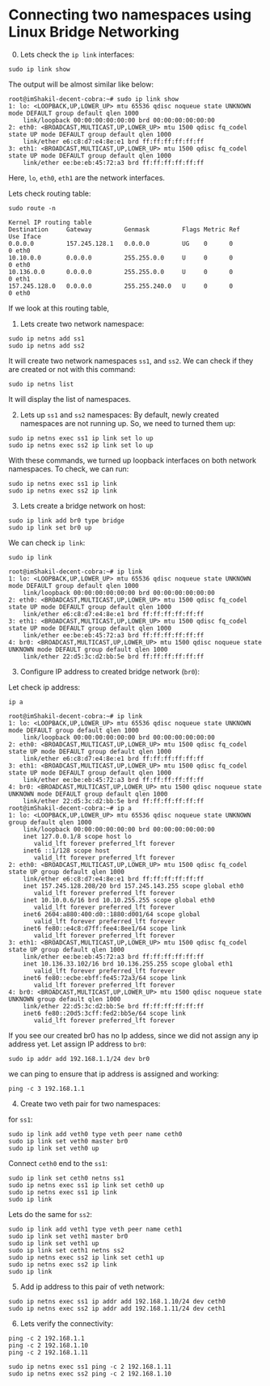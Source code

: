 # Connecting two namespaces using Linux Bridge Networking

0. Lets check the `ip link` interfaces:
```
sudo ip link show
```
The output will be almost similar like below:
```
root@imShakil-decent-cobra:~# sudo ip link show
1: lo: <LOOPBACK,UP,LOWER_UP> mtu 65536 qdisc noqueue state UNKNOWN mode DEFAULT group default qlen 1000
    link/loopback 00:00:00:00:00:00 brd 00:00:00:00:00:00
2: eth0: <BROADCAST,MULTICAST,UP,LOWER_UP> mtu 1500 qdisc fq_codel state UP mode DEFAULT group default qlen 1000
    link/ether e6:c8:d7:e4:8e:e1 brd ff:ff:ff:ff:ff:ff
3: eth1: <BROADCAST,MULTICAST,UP,LOWER_UP> mtu 1500 qdisc fq_codel state UP mode DEFAULT group default qlen 1000
    link/ether ee:be:eb:45:72:a3 brd ff:ff:ff:ff:ff:ff
```
Here, `lo`, `eth0`, `eth1` are the network interfaces.

Lets check routing table:

```
sudo route -n
```

```
Kernel IP routing table
Destination     Gateway         Genmask         Flags Metric Ref    Use Iface
0.0.0.0         157.245.128.1   0.0.0.0         UG    0      0        0 eth0
10.10.0.0       0.0.0.0         255.255.0.0     U     0      0        0 eth0
10.136.0.0      0.0.0.0         255.255.0.0     U     0      0        0 eth1
157.245.128.0   0.0.0.0         255.255.240.0   U     0      0        0 eth0
```

If we look at this routing table, 

1. Lets create two network namespace:

```
sudo ip netns add ss1
sudo ip netns add ss2
```

It will create two network namespaces `ss1`, and `ss2`. We can check if they are created or not with this command:
```
sudo ip netns list
```
It will display the list of namespaces.

2. Lets up `ss1` and `ss2` namespaces:
By default, newly created namespaces are not running up. So, we need to turned them up:

```
sudo ip netns exec ss1 ip link set lo up
sudo ip netns exec ss2 ip link set lo up
```

With these commands, we turned up loopback interfaces on both network namespaces. To check, we can run:

```
sudo ip netns exec ss1 ip link
sudo ip netns exec ss2 ip link
```

3. Lets create a bridge network on host:

```
sudo ip link add br0 type bridge
sudo ip link set br0 up
```

We can check `ip link`:
```
sudo ip link
```

```
root@imShakil-decent-cobra:~# ip link
1: lo: <LOOPBACK,UP,LOWER_UP> mtu 65536 qdisc noqueue state UNKNOWN mode DEFAULT group default qlen 1000
    link/loopback 00:00:00:00:00:00 brd 00:00:00:00:00:00
2: eth0: <BROADCAST,MULTICAST,UP,LOWER_UP> mtu 1500 qdisc fq_codel state UP mode DEFAULT group default qlen 1000
    link/ether e6:c8:d7:e4:8e:e1 brd ff:ff:ff:ff:ff:ff
3: eth1: <BROADCAST,MULTICAST,UP,LOWER_UP> mtu 1500 qdisc fq_codel state UP mode DEFAULT group default qlen 1000
    link/ether ee:be:eb:45:72:a3 brd ff:ff:ff:ff:ff:ff
4: br0: <BROADCAST,MULTICAST,UP,LOWER_UP> mtu 1500 qdisc noqueue state UNKNOWN mode DEFAULT group default qlen 1000
    link/ether 22:d5:3c:d2:bb:5e brd ff:ff:ff:ff:ff:ff
```
3. Configure IP address to created bridge network (`br0`):

Let check ip address:

```
ip a
```

```
root@imShakil-decent-cobra:~# ip link
1: lo: <LOOPBACK,UP,LOWER_UP> mtu 65536 qdisc noqueue state UNKNOWN mode DEFAULT group default qlen 1000
    link/loopback 00:00:00:00:00:00 brd 00:00:00:00:00:00
2: eth0: <BROADCAST,MULTICAST,UP,LOWER_UP> mtu 1500 qdisc fq_codel state UP mode DEFAULT group default qlen 1000
    link/ether e6:c8:d7:e4:8e:e1 brd ff:ff:ff:ff:ff:ff
3: eth1: <BROADCAST,MULTICAST,UP,LOWER_UP> mtu 1500 qdisc fq_codel state UP mode DEFAULT group default qlen 1000
    link/ether ee:be:eb:45:72:a3 brd ff:ff:ff:ff:ff:ff
4: br0: <BROADCAST,MULTICAST,UP,LOWER_UP> mtu 1500 qdisc noqueue state UNKNOWN mode DEFAULT group default qlen 1000
    link/ether 22:d5:3c:d2:bb:5e brd ff:ff:ff:ff:ff:ff
root@imShakil-decent-cobra:~# ip a
1: lo: <LOOPBACK,UP,LOWER_UP> mtu 65536 qdisc noqueue state UNKNOWN group default qlen 1000
    link/loopback 00:00:00:00:00:00 brd 00:00:00:00:00:00
    inet 127.0.0.1/8 scope host lo
       valid_lft forever preferred_lft forever
    inet6 ::1/128 scope host
       valid_lft forever preferred_lft forever
2: eth0: <BROADCAST,MULTICAST,UP,LOWER_UP> mtu 1500 qdisc fq_codel state UP group default qlen 1000
    link/ether e6:c8:d7:e4:8e:e1 brd ff:ff:ff:ff:ff:ff
    inet 157.245.128.208/20 brd 157.245.143.255 scope global eth0
       valid_lft forever preferred_lft forever
    inet 10.10.0.6/16 brd 10.10.255.255 scope global eth0
       valid_lft forever preferred_lft forever
    inet6 2604:a880:400:d0::1880:d001/64 scope global
       valid_lft forever preferred_lft forever
    inet6 fe80::e4c8:d7ff:fee4:8ee1/64 scope link
       valid_lft forever preferred_lft forever
3: eth1: <BROADCAST,MULTICAST,UP,LOWER_UP> mtu 1500 qdisc fq_codel state UP group default qlen 1000
    link/ether ee:be:eb:45:72:a3 brd ff:ff:ff:ff:ff:ff
    inet 10.136.33.102/16 brd 10.136.255.255 scope global eth1
       valid_lft forever preferred_lft forever
    inet6 fe80::ecbe:ebff:fe45:72a3/64 scope link
       valid_lft forever preferred_lft forever
4: br0: <BROADCAST,MULTICAST,UP,LOWER_UP> mtu 1500 qdisc noqueue state UNKNOWN group default qlen 1000
    link/ether 22:d5:3c:d2:bb:5e brd ff:ff:ff:ff:ff:ff
    inet6 fe80::20d5:3cff:fed2:bb5e/64 scope link
       valid_lft forever preferred_lft forever
```

If you see our created br0 has no Ip addess, since we did not assign any ip address yet. Let assign IP address to `br0`:

```
sudo ip addr add 192.168.1.1/24 dev br0
```

we can ping to ensure that ip address is assigned and working:

```
ping -c 3 192.168.1.1
```

4. Create two veth pair for two namespaces:

for `ss1`:

```
sudo ip link add veth0 type veth peer name ceth0
sudo ip link set veth0 master br0
sudo ip link set veth0 up
```

Connect `ceth0` end to the `ss1`:

```
sudo ip link set ceth0 netns ss1
sudo ip netns exec ss1 ip link set ceth0 up
sudo ip netns exec ss1 ip link
sudo ip link
```

Lets do the same for `ss2`:

```
sudo ip link add veth1 type veth peer name ceth1
sudo ip link set veth1 master br0
sudo ip link set veth1 up
sudo ip link set ceth1 netns ss2
sudo ip netns exec ss2 ip link set ceth1 up
sudo ip netns exec ss2 ip link
sudo ip link
```

5. Add ip address to this pair of veth network:

```
sudo ip netns exec ss1 ip addr add 192.168.1.10/24 dev ceth0
sudo ip netns exec ss2 ip addr add 192.168.1.11/24 dev ceth1
```

6. Lets verify the connectivity:

```
ping -c 2 192.168.1.1
ping -c 2 192.168.1.10
ping -c 2 192.168.1.11

sudo ip netns exec ss1 ping -c 2 192.168.1.11
sudo ip netns exec ss2 ping -c 2 192.168.1.10
```

